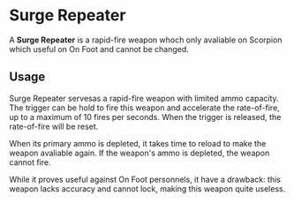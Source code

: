 # Surge Repeater
A **Surge Repeater** is a rapid-fire weapon whoch only avaliable on Scorpion which useful on On Foot and cannot be changed. 

## Usage

Surge Repeater servesas a rapid-fire weapon with limited ammo capacity. The trigger can be hold to fire this weapon and accelerate the rate-of-fire, up to a maximum of 10 fires per seconds. When the trigger is released, the rate-of-fire will be reset. 

When its primary ammo is depleted, it takes time to reload to make the weapon avaliable again. If the weapon's ammo is depleted, the weapon cannot fire. 

While it proves useful against On Foot personnels, it have a drawback:  this weapon lacks accuracy and cannot lock, making this weapon quite useless.